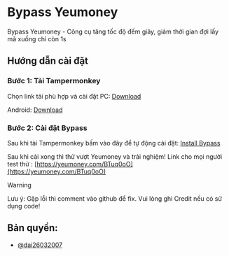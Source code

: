 
# Bypass Yeumoney

Bypass Yeumoney - Công cụ tăng tốc độ đếm giây, giảm thời gian đợi lấy mã xuống chỉ còn 1s


## Hướng dẫn cài đặt

### Bước 1: Tải Tampermonkey
Chọn link tải phù hợp và cài đặt
PC: [Download](https://chromewebstore.google.com/detail/tampermonkey/dhdgffkkebhmkfjojejmpbldmpobfkfo)

Android: [Download](https://chromewebstore.google.com/detail/tampermonkey-legacy/lcmhijbkigalmkeommnijlpobloojgfn)
### Bước 2: Cài đặt Bypass
Sau khi tải Tampermonkey bấm vào đây để tự động cài đặt: [Install Bypass](https://github.com/dai26032007/bypass-yeumoney/raw/main/tampermonkey.user.js)

Sau khi cài xong thì thử vượt Yeumoney và trải nghiệm!
Link cho mọi người test thử : [https://yeumoney.com/BTuq0oO](https://yeumoney.com/BTuq0oO)

> [!WARNING]
Lưu ý: Gặp lỗi thì comment vào github để fix. Vui lòng ghi Credit nếu có sử dụng code!


## Bản quyền:
- [@dai26032007](https://www.github.com/dai26032007)

